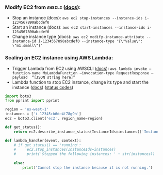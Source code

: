 ### Modify EC2 from `AWSCLI` ([docs](https://docs.aws.amazon.com/cli/latest/reference/ec2/)):
- Stop an instance (docs): `aws ec2 stop-instances --instance-ids i-1234567890abcdef0`
- Start an instance (docs): `aws ec2 start-instances --instance-ids i-1234567890abcdef0`
- Change instance type (docs): `aws ec2 modify-instance-attribute --instance-id i-1234567890abcdef0 --instance-type "{\"Value\": \"m1.small\"}"`

### Scaling an EC2 instance using AWS Lambda:
- Trigger Lambda from EC2 using AWSCLI ([docs](https://aws.amazon.com/blogs/architecture/understanding-the-different-ways-to-invoke-lambda-functions/)): `aws lambda invoke —function-name MyLambdaFunction —invocation-type RequestResponse —payload  “[JSON string here]”`
- Lambda function to stop EC2 instance, change its type and start the instance ([docs](https://aws.amazon.com/premiumsupport/knowledge-center/start-stop-lambda-cloudwatch/)) ([status codes](https://docs.aws.amazon.com/AWSEC2/latest/APIReference/API_InstanceState.html))
```python
import boto3
from pprint import pprint

region = 'us-west-1'
instances = ['i-12345cb6de4f78g9h']
ec2 = boto3.client('ec2', region_name=region)

def get_status():
    return ec2.describe_instance_status(InstanceIds=instances)['InstanceStatuses'][0]['InstanceState']['Name']

def lambda_handler(event, context):
    # if get_status() == 'running':
    #     ec2.stop_instances(InstanceIds=instances)
    #     print('Stopped the following instances: ' + str(instances))
    
    else:
        print('Cannot stop the instance because it is not running.')
```

